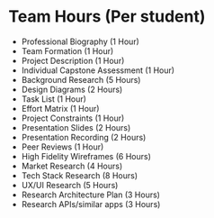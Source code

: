 # Team Hours (Per student)
* Professional Biography (1 Hour)
* Team Formation (1 Hour)
* Project Description (1 Hour)
* Individual Capstone Assessment (1 Hour)
* Background Research (5 Hours)
* Design Diagrams (2 Hours)
* Task List (1 Hour)
* Effort Matrix (1 Hour)
* Project Constraints (1 Hour)
* Presentation Slides (2 Hours)
* Presentation Recording (2 Hours)
* Peer Reviews (1 Hour)
* High Fidelity Wireframes (6 Hours)
* Market Research (4 Hours)
* Tech Stack Research (8 Hours)
* UX/UI Research (5 Hours)
* Research Architecture Plan (3 Hours)
* Research APIs/similar apps (3 Hours)